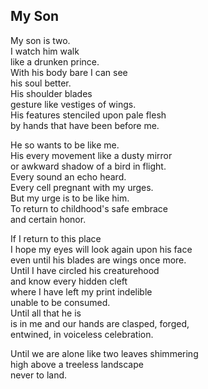 My Son
------

My son is two.  
I watch him walk  
like a drunken prince.  
With his body bare I can see  
his soul better.  
His shoulder blades  
gesture like vestiges of wings.  
His features stenciled upon pale flesh  
by hands that have been before me.  

He so wants to be like me.  
His every movement like a dusty mirror  
or awkward shadow of a bird in flight.  
Every sound an echo heard.  
Every cell pregnant with my urges.  
But my urge is to be like him.  
To return to childhood's safe embrace  
and certain honor.  

If I return to this place  
I hope my eyes will look again upon his face  
even until his blades are wings once more.  
Until I have circled his creaturehood  
and know every hidden cleft  
where I have left my print indelible  
unable to be consumed.  
Until all that he is  
is in me and our hands are clasped, forged,  
entwined, in voiceless celebration.  

Until we are alone like two leaves shimmering  
high above a treeless landscape  
never to land.  
